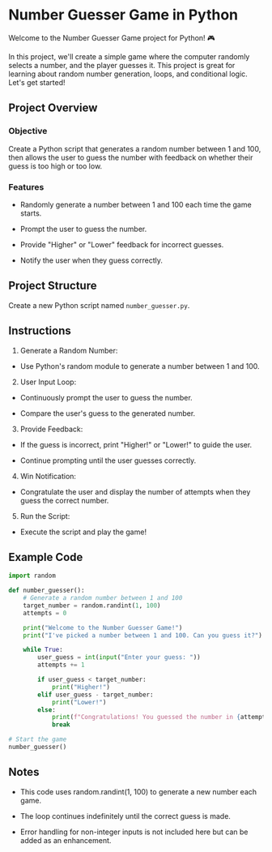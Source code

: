 # Number Guesser Game in Python

Welcome to the Number Guesser Game project for Python! 🎮

In this project, we'll create a simple game where the computer randomly selects a number, and the player guesses it. This project is great for learning about random number generation, loops, and conditional logic. Let's get started!

## Project Overview

### Objective

Create a Python script that generates a random number between 1 and 100, then allows the user to guess the number with feedback on whether their guess is too high or too low.

### Features

- Randomly generate a number between 1 and 100 each time the game starts.

- Prompt the user to guess the number.

- Provide "Higher" or "Lower" feedback for incorrect guesses.

- Notify the user when they guess correctly.

## Project Structure

Create a new Python script named `number_guesser.py`.

## Instructions

1. Generate a Random Number:

- Use Python's random module to generate a number between 1 and 100.

2. User Input Loop:

- Continuously prompt the user to guess the number.

- Compare the user's guess to the generated number.

3. Provide Feedback:

- If the guess is incorrect, print "Higher!" or "Lower!" to guide the user.

- Continue prompting until the user guesses correctly.

4. Win Notification:

- Congratulate the user and display the number of attempts when they guess the correct number.

5. Run the Script:

- Execute the script and play the game!

## Example Code

```py
import random

def number_guesser():
    # Generate a random number between 1 and 100
    target_number = random.randint(1, 100)
    attempts = 0

    print("Welcome to the Number Guesser Game!")
    print("I've picked a number between 1 and 100. Can you guess it?")

    while True:
        user_guess = int(input("Enter your guess: "))
        attempts += 1

        if user_guess < target_number:
            print("Higher!")
        elif user_guess - target_number:
            print("Lower!")
        else:
            print(f"Congratulations! You guessed the number in {attempts} attempts!")
            break

# Start the game
number_guesser()
```

## Notes

- This code uses random.randint(1, 100) to generate a new number each game.

- The loop continues indefinitely until the correct guess is made.

- Error handling for non-integer inputs is not included here but can be added as an enhancement.
